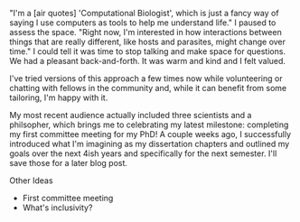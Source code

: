 "I'm a [air quotes] 'Computational Biologist', which is just a fancy way of saying I use computers as tools to help me understand life." I paused to assess the space. "Right now, I'm interested in how interactions between things that are really different, like hosts and parasites, might change over time."  I could tell it was time to stop talking and make space for questions. We had a pleasant back-and-forth. It was warm and kind and I felt valued.

I've tried versions of this approach a few times now while volunteering or chatting with fellows in the community and, while it can benefit from some tailoring, I'm happy with it.  

My most recent audience actually included three scientists and a philsopher, which brings me to celebrating my latest milestone: completing my first committee meeting for my PhD!  A couple weeks ago, I successfully introduced what I'm imagining as my dissertation chapters and outlined my goals over the next 4ish years and specifically for the next semester.  I'll save those for a later blog post.

Other Ideas

- First committee meeting
- What's inclusivity? 
